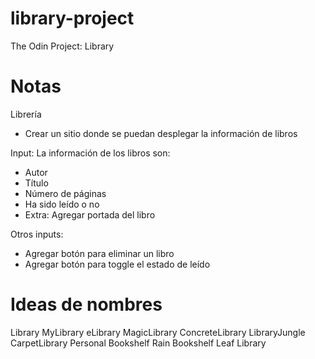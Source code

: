 # library-project
The Odin Project: Library

# Notas

Librería
  - Crear un sitio donde se puedan desplegar la información de libros

Input:
La información de los libros son:
  - Autor
  - Título
  - Número de páginas
  - Ha sido leído o no
  - Extra: Agregar portada del libro

Otros inputs:
  - Agregar botón para eliminar un libro
  - Agregar botón para toggle el estado de leído


# Ideas de nombres
Library
MyLibrary
eLibrary
MagicLibrary
ConcreteLibrary
LibraryJungle
CarpetLibrary
Personal Bookshelf
Rain Bookshelf
Leaf Library